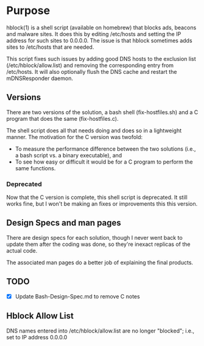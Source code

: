# Purpose

hblock(1) is a shell script (available on homebrew) that blocks ads, beacons and malware sites. It does this by editing /etc/hosts and setting the IP address for such sites to 0.0.0.0. The issue is that hblock sometimes adds sites to /etc/hosts that are needed.

This script fixes such issues by adding good DNS hosts to the exclusion list (/etc/hblock/allow.list) and removing the corresponding entry from /etc/hosts. It will also optionally flush the DNS cache and restart the mDNSResponder daemon.

## Versions

There are two versions of the solution, a bash shell (fix-hostfiles.sh) and a C program that does the same (fix-hostfiles.c).

The shell script does all that needs doing and does so in a lightweight manner. The motivation for the C version was twofold:

* To measure the performance difference between the two solutions (i.e., a bash script vs. a binary executable), and
* To see how easy or difficult it would be for a C program to perform the same functions.

### Deprecated

Now that the C version is complete, this shell script is deprecated. It still works fine, but I won't be making an fixes or improvements this this version.

## Design Specs and man pages

There are design specs for each solution, though I never went back to update them after the coding was done, so they're inexact replicas of the actual code.

The associated man pages do a better job of explaining the final products.

## TODO

* [x] Update Bash-Design-Spec.md to remove C notes

## Hblock Allow List

 DNS names entered into /etc/hblock/allow.list are no longer "blocked"; i.e., set to IP address 0.0.0.0
